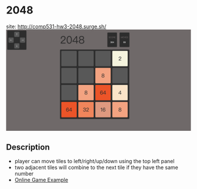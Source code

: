 # 2048
site: http://comp531-hw3-2048.surge.sh/
![demo](/2048-screenshot.png)

## Description
- player can move tiles to left/right/up/down using the top left panel
- two adjacent tiles will combine to the next tile if they have the same number
- [Online Game Example](https://play2048.co/)
